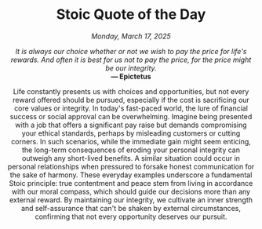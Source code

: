 <h1 align="center">Stoic Quote of the Day</h1>
<p align="center"><em><!--date-start-->Monday, March 17, 2025<!--date-end--></em></p>
<p align="center">
    <em><!--START_SECTION:quote-text-->
It is always our choice whether or not we wish to pay the price for life's rewards. And often it is best for us not to pay the price, for the price might be our integrity.
<!--END_SECTION:quote-text--></em><br>
    <strong>— <!--START_SECTION:quote-author-->
Epictetus
<!--END_SECTION:quote-author--></strong>
</p>

<p align="center" style="max-width:600px;margin:0 auto;">
<!--START_SECTION:quote-interpretation-->
Life constantly presents us with choices and opportunities, but not every reward offered should be pursued, especially if the cost is sacrificing our core values or integrity. In today's fast-paced world, the lure of financial success or social approval can be overwhelming. Imagine being presented with a job that offers a significant pay raise but demands compromising your ethical standards, perhaps by misleading customers or cutting corners. In such scenarios, while the immediate gain might seem enticing, the long-term consequences of eroding your personal integrity can outweigh any short-lived benefits. A similar situation could occur in personal relationships when pressured to forsake honest communication for the sake of harmony. These everyday examples underscore a fundamental Stoic principle: true contentment and peace stem from living in accordance with our moral compass, which should guide our decisions more than any external reward. By maintaining our integrity, we cultivate an inner strength and self-assurance that can't be shaken by external circumstances, confirming that not every opportunity deserves our pursuit.
<!--END_SECTION:quote-interpretation-->
</p>
